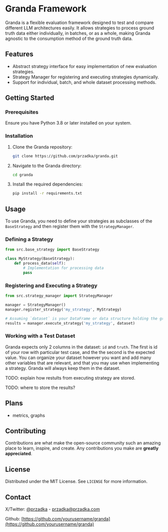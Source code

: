 # Granda Framework

Granda is a flexible evaluation framework designed to test and compare different LLM architectures easily. It allows strategies to process ground truth data either individually, in batches, or as a whole, making Granda agnostic to the consumption method of the ground truth data.

## Features

- Abstract strategy interface for easy implementation of new evaluation strategies.
- Strategy Manager for registering and executing strategies dynamically.
- Support for individual, batch, and whole dataset processing methods.

## Getting Started

### Prerequisites

Ensure you have Python 3.8 or later installed on your system.

### Installation

1. Clone the Granda repository:

    ```bash
    git clone https://github.com/przadka/granda.git
    ```

2. Navigate to the Granda directory:

    ```bash
    cd granda
    ```

3. Install the required dependencies:

    ```bash
    pip install -r requirements.txt
    ```

## Usage

To use Granda, you need to define your strategies as subclasses of the `BaseStrategy` and then register them with the `StrategyManager`.

### Defining a Strategy

```python
from src.base_strategy import BaseStrategy

class MyStrategy(BaseStrategy):
    def process_data(self):
        # Implementation for processing data
        pass
```

### Registering and Executing a Strategy

```python
from src.strategy_manager import StrategyManager

manager = StrategyManager()
manager.register_strategy('my_strategy', MyStrategy)

# Assuming `dataset` is your DataFrame or data structure holding the ground truth data
results = manager.execute_strategy('my_strategy', dataset)
```

### Working with a Test Dataset

Granda expects only 2 columns in the dataset: `id` and `truth`. The first is id of your row with particular test case, and the the second is the expected value. You can organize your dataset however you want and add many other variables that are relevant, and that you may use when implementing a strategy. Granda will always keep them in the dataset.

TODO: explain how restults from executing strategy are stored.

TODO: where to store the results?


## Plans

- metrics, graphs

## Contributing

Contributions are what make the open-source community such an amazing place to learn, inspire, and create. Any contributions you make are **greatly appreciated**.

## License

Distributed under the MIT License. See `LICENSE` for more information.

## Contact

X/Twitter: [@przadka](https://x.com/przadka) - przadka@przadka.com

Github: [https://github.com/yourusername/granda](https://github.com/yourusername/granda)